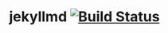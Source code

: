 # jekyllmd [![Build Status](https://travis-ci.org/olzaragoza/jekyllmd.svg?branch=sp3-testing)](https://travis-ci.org/olzaragoza/jekyllmd)
